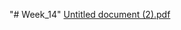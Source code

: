 "# Week_14" 
[Untitled document (2).pdf](https://github.com/Jballeno/Week_14/files/12271478/Untitled.document.2.pdf)
